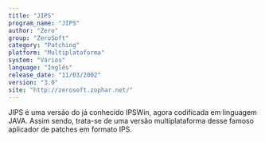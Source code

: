 ```yaml
---
title: "JIPS"
program_name: "JIPS"
author: "Zero"
group: "ZeroSoft"
category: "Patching"
platform: "Multiplataforma"
system: "Vários"
language: "Inglês"
release_date: "11/03/2002"
version: "3.0"
site: "http://zerosoft.zophar.net/"
---
```

JIPS é uma versão do já conhecido IPSWin, agora codificada em linguagem JAVA. Assim sendo, trata-se de uma versão multiplataforma desse famoso aplicador de patches em formato IPS.
